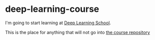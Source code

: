 # deep-learning-course

I'm going to start learning at [Deep Learning School](https://www.dlschool.org).

This is the place for anything that will not go into [the course repository](https://github.com/DLSchool)
